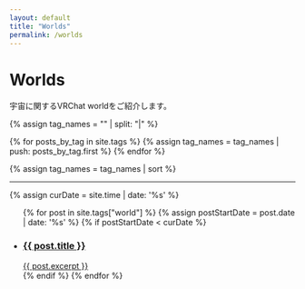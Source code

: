 ```yaml
---
layout: default
title: "Worlds"
permalink: /worlds
---
```


# Worlds
宇宙に関するVRChat worldをご紹介します。

{% assign tag_names = "" | split: "|"  %}

{% for posts_by_tag in site.tags %}
  {% assign tag_names = tag_names | push: posts_by_tag.first %}
{% endfor %}

{% assign tag_names = tag_names | sort %}

<hr>

<div>
  {% assign curDate = site.time | date: '%s' %}
  <ul>
    {% for post in site.tags["world"] %}
      {% assign postStartDate = post.date | date: '%s' %}
      {% if postStartDate < curDate %}
        <li>
          <a href="{{ post.url | relative_url }}">
            <div class="thumbnail">
              <h3>{{ post.title }}</h3>
              {{ post.excerpt }}
            </div>
          </a>
        </li>
      {% endif %}
    {% endfor %}
  </ul>
</div>
